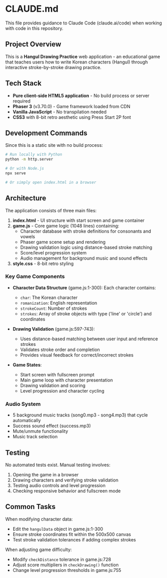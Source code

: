# CLAUDE.md

This file provides guidance to Claude Code (claude.ai/code) when working with code in this repository.

## Project Overview

This is a **Hangul Drawing Practice** web application - an educational game that teaches users how to write Korean characters (Hangul) through interactive stroke-by-stroke drawing practice.

## Tech Stack

- **Pure client-side HTML5 application** - No build process or server required
- **Phaser 3** (v3.70.0) - Game framework loaded from CDN
- **Vanilla JavaScript** - No transpilation needed
- **CSS3** with 8-bit retro aesthetic using Press Start 2P font

## Development Commands

Since this is a static site with no build process:

```bash
# Run locally with Python
python -m http.server

# Or with Node.js
npx serve

# Or simply open index.html in a browser
```

## Architecture

The application consists of three main files:

1. **index.html** - UI structure with start screen and game container
2. **game.js** - Core game logic (1048 lines) containing:
   - Character database with stroke definitions for consonants and vowels
   - Phaser game scene setup and rendering
   - Drawing validation logic using distance-based stroke matching
   - Score/level progression system
   - Audio management for background music and sound effects
3. **style.css** - 8-bit retro styling

### Key Game Components

- **Character Data Structure** (game.js:1-300): Each character contains:
  - `char`: The Korean character
  - `romanization`: English representation
  - `strokeCount`: Number of strokes
  - `strokes`: Array of stroke objects with type ('line' or 'circle') and coordinates

- **Drawing Validation** (game.js:597-743): 
  - Uses distance-based matching between user input and reference strokes
  - Validates stroke order and completion
  - Provides visual feedback for correct/incorrect strokes

- **Game States**:
  - Start screen with fullscreen prompt
  - Main game loop with character presentation
  - Drawing validation and scoring
  - Level progression and character cycling

### Audio System

- 5 background music tracks (song0.mp3 - song4.mp3) that cycle automatically
- Success sound effect (success.mp3)
- Mute/unmute functionality
- Music track selection

## Testing

No automated tests exist. Manual testing involves:
1. Opening the game in a browser
2. Drawing characters and verifying stroke validation
3. Testing audio controls and level progression
4. Checking responsive behavior and fullscreen mode

## Common Tasks

When modifying character data:
- Edit the `hangulData` object in game.js:1-300
- Ensure stroke coordinates fit within the 500x500 canvas
- Test stroke validation tolerances if adding complex strokes

When adjusting game difficulty:
- Modify `checkDistance` tolerance in game.js:728
- Adjust score multipliers in `checkDrawing()` function
- Change level progression thresholds in game.js:755